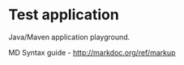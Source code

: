 # Test application

Java/Maven application playground.

MD Syntax guide - http://markdoc.org/ref/markup
